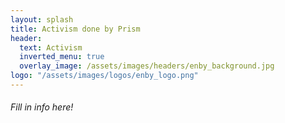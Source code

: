 ```yaml
---
layout: splash
title: Activism done by Prism
header:
  text: Activism
  inverted_menu: true
  overlay_image: /assets/images/headers/enby_background.jpg
logo: "/assets/images/logos/enby_logo.png"
--- 
```


###### Fill in info here!
